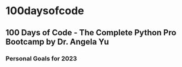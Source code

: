 # 100daysofcode
## 100 Days of Code - The Complete Python Pro Bootcamp by Dr. Angela Yu
### Personal Goals for 2023

